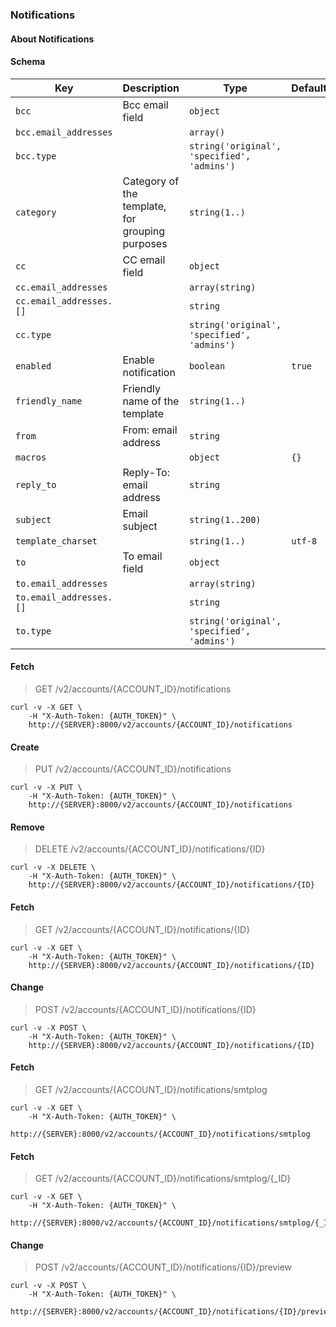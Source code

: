 ### Notifications

#### About Notifications

#### Schema

Key | Description | Type | Default | Required
--- | ----------- | ---- | ------- | --------
`bcc` | Bcc email field | `object` |   | `false`
`bcc.email_addresses` |  | `array()` |   | `false`
`bcc.type` |  | `string('original', 'specified', 'admins')` |   | `false`
`category` | Category of the template, for grouping purposes | `string(1..)` |   | `false`
`cc` | CC email field | `object` |   | `false`
`cc.email_addresses` |  | `array(string)` |   | `false`
`cc.email_addresses.[]` |   | `string` |   | `false`
`cc.type` |  | `string('original', 'specified', 'admins')` |   | `false`
`enabled` | Enable notification | `boolean` | `true` | `false`
`friendly_name` | Friendly name of the template | `string(1..)` |   | `false`
`from` | From: email address | `string` |   | `true`
`macros` |  | `object` | `{}` | `false`
`reply_to` | Reply-To: email address | `string` |   | `false`
`subject` | Email subject | `string(1..200)` |   | `true`
`template_charset` |  | `string(1..)` | `utf-8` | `false`
`to` | To email field | `object` |   | `true`
`to.email_addresses` |  | `array(string)` |   | `false`
`to.email_addresses.[]` |   | `string` |   | `false`
`to.type` |  | `string('original', 'specified', 'admins')` |   | `false`


#### Fetch

> GET /v2/accounts/{ACCOUNT_ID}/notifications

```curl
curl -v -X GET \
    -H "X-Auth-Token: {AUTH_TOKEN}" \
    http://{SERVER}:8000/v2/accounts/{ACCOUNT_ID}/notifications
```

#### Create

> PUT /v2/accounts/{ACCOUNT_ID}/notifications

```curl
curl -v -X PUT \
    -H "X-Auth-Token: {AUTH_TOKEN}" \
    http://{SERVER}:8000/v2/accounts/{ACCOUNT_ID}/notifications
```

#### Remove

> DELETE /v2/accounts/{ACCOUNT_ID}/notifications/{ID}

```curl
curl -v -X DELETE \
    -H "X-Auth-Token: {AUTH_TOKEN}" \
    http://{SERVER}:8000/v2/accounts/{ACCOUNT_ID}/notifications/{ID}
```

#### Fetch

> GET /v2/accounts/{ACCOUNT_ID}/notifications/{ID}

```curl
curl -v -X GET \
    -H "X-Auth-Token: {AUTH_TOKEN}" \
    http://{SERVER}:8000/v2/accounts/{ACCOUNT_ID}/notifications/{ID}
```

#### Change

> POST /v2/accounts/{ACCOUNT_ID}/notifications/{ID}

```curl
curl -v -X POST \
    -H "X-Auth-Token: {AUTH_TOKEN}" \
    http://{SERVER}:8000/v2/accounts/{ACCOUNT_ID}/notifications/{ID}
```

#### Fetch

> GET /v2/accounts/{ACCOUNT_ID}/notifications/smtplog

```curl
curl -v -X GET \
    -H "X-Auth-Token: {AUTH_TOKEN}" \
    http://{SERVER}:8000/v2/accounts/{ACCOUNT_ID}/notifications/smtplog
```

#### Fetch

> GET /v2/accounts/{ACCOUNT_ID}/notifications/smtplog/{_ID}

```curl
curl -v -X GET \
    -H "X-Auth-Token: {AUTH_TOKEN}" \
    http://{SERVER}:8000/v2/accounts/{ACCOUNT_ID}/notifications/smtplog/{_ID}
```

#### Change

> POST /v2/accounts/{ACCOUNT_ID}/notifications/{ID}/preview

```curl
curl -v -X POST \
    -H "X-Auth-Token: {AUTH_TOKEN}" \
    http://{SERVER}:8000/v2/accounts/{ACCOUNT_ID}/notifications/{ID}/preview
```

